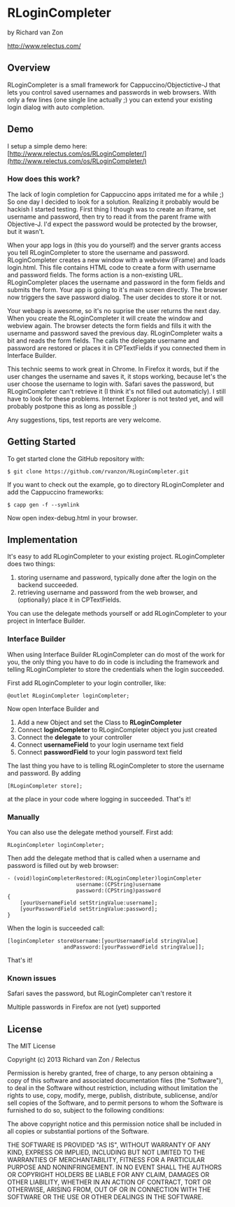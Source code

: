 # RLoginCompleter #
by Richard van Zon

http://www.relectus.com/

## Overview ##

RLoginCompleter is a small framework for Cappuccino/Objectictive-J that lets you control saved usernames and passwords in web browsers. With only a few lines (one single line actually ;) you can extend your existing login dialog with auto completion.

## Demo ##
I setup a simple demo here: 
[http://www.relectus.com/os/RLoginCompleter/](http://www.relectus.com/os/RLoginCompleter/)

### How does this work? ###
The lack of login completion for Cappuccino apps irritated me for a while ;) So one day I decided to look for a solution. Realizing it probably would be hackish I started testing. First thing I though was to create an iframe, set username and password, then try to read it from the parent frame with Objective-J. I'd expect the password would be protected by the browser, but it wasn't.

When your app logs in (this you do yourself) and the server grants access you tell RLoginCompleter to store the username and password. RLoginCompleter creates a new window with a webview (iFrame) and loads login.html. This file contains HTML code to create a form with username and password fields. The forms action is a non-existing URL. RLoginCompleter places the username and password in the form fields and submits the form. Your app is going to it's main screen directly. The browser now triggers the save password dialog. The user decides to store it or not.

Your webapp is awesome, so it's no suprise the user returns the next day. When you create the RLoginCompleter it will create the window and webview again. The browser detects the form fields and fills it with the username and password saved the previous day. RLoginCompleter waits a bit and reads the form fields. The calls the delegate username and password are restored or places it in CPTextFields if you connected them in Interface Builder.

This technic seems to work great in Chrome. In Firefox it words, but if the user changes the username and saves it, it stops working, because let's the user choose the username to login with. Safari saves the password, but RLoginCompleter can't retrieve it (I think it's not filled out automaticly). I still have to look for these problems. Internet Explorer is not tested yet, and will probably postpone this as long as possible ;)

Any suggestions, tips, test reports are very welcome.

## Getting Started ##
To get started clone the GitHub repository with:

	$ git clone https://github.com/rvanzon/RLoginCompleter.git

If you want to check out the example, go to directory RLoginCompleter and add the Cappuccino frameworks:

	$ capp gen -f --symlink

Now open index-debug.html in your browser.

## Implementation ##
It's easy to add RLoginCompleter to your existing project. RLoginCompleter does two things: 

1. storing username and password, typically done after the login on the backend succeeded.
2. retrieving username and password from the web browser, and (optionally) place it in CPTextFields.

You can use the delegate methods yourself or add RLoginCompleter to your project in Interface Builder.

### Interface Builder ###
When using Interface Builder RLoginCompleter can do most of the work for you, the only thing you have to do in code is including the framework and telling RLoginCompleter to store the credentials when the login succeeded.

First add RLoginCompleter to your login controller, like:

	@outlet RLoginCompleter	loginCompleter;

Now open Interface Builder and

1. Add a new Object and set the Class to **RLoginCompleter**
2. Connect **loginCompleter** to RLoginCompleter object you just created 
2. Connect the **delegate** to your controller
3. Connect **usernameField** to your login username text field
4. Connect **passwordField** to your login password text field

The last thing you have to is telling RLoginCompleter to store the username and password. By adding

	[RLoginCompleter store];
	
at the place in your code where logging in succeeded.
That's it!

### Manually ###
You can also use the delegate method yourself. First add:

	RLoginCompleter	loginCompleter;

Then add the delegate method that is called when a username and password is filled out by web browser:

	- (void)loginCompleterRestored:(RLoginCompleter)loginCompleter 
						  username:(CPString)username 
						  password:(CPString)password
	{
		[yourUsernameField setStringValue:username];
		[yourPasswordField setStringValue:password];
	}

When the login is succeeded call:

	[loginCompleter storeUsername:[yourUsernameField stringValue] 
					  andPassword:[yourPasswordField stringValue]];
That's it!

### Known issues ###
Safari saves the password, but RLoginCompleter can't restore it

Multiple passwords in Firefox are not (yet) supported

## License ##

The MIT License

Copyright (c) 2013 Richard van Zon / Relectus

Permission is hereby granted, free of charge, to any person obtaining a copy
of this software and associated documentation files (the "Software"), to deal
in the Software without restriction, including without limitation the rights
to use, copy, modify, merge, publish, distribute, sublicense, and/or sell
copies of the Software, and to permit persons to whom the Software is
furnished to do so, subject to the following conditions:

The above copyright notice and this permission notice shall be included in
all copies or substantial portions of the Software.

THE SOFTWARE IS PROVIDED "AS IS", WITHOUT WARRANTY OF ANY KIND, EXPRESS OR
IMPLIED, INCLUDING BUT NOT LIMITED TO THE WARRANTIES OF MERCHANTABILITY,
FITNESS FOR A PARTICULAR PURPOSE AND NONINFRINGEMENT. IN NO EVENT SHALL THE
AUTHORS OR COPYRIGHT HOLDERS BE LIABLE FOR ANY CLAIM, DAMAGES OR OTHER
LIABILITY, WHETHER IN AN ACTION OF CONTRACT, TORT OR OTHERWISE, ARISING FROM,
OUT OF OR IN CONNECTION WITH THE SOFTWARE OR THE USE OR OTHER DEALINGS IN
THE SOFTWARE.